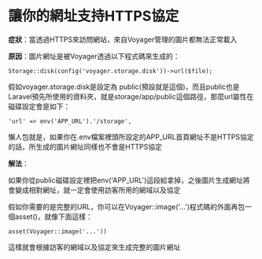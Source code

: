 # 讓你的網址支持HTTPS協定

**症狀**：當透過HTTPS來訪問網站，來自Voyager管理的圖片都無法正常載入

**原因**：圖片網址是被Voyager透過以下程式碼來生成的：

`Storage::disk(config('voyager.storage.disk'))->url($file);`

假如voyager.storage.disk是設定為 public\(預設就是這個\)，而且public也是Laravel預先所使用的資料夾，就是storage/app/public這個路徑，那麼url屬性在磁碟設定會是如下：

`'url' => env('APP_URL').'/storage',`

懶人包就是，如果你在.env檔案裡頭所設定的APP\_URL首頁網址不是HTTPS協定的話，所生成的圖片網址同樣也不會是HTTPS協定

**解法**：

如果你從public磁碟設定裡把env\('APP\_URL'\)這段給拿掉，之後圖片生成網址將會變成相對網址，就一定會使用訪客所用的網域以及協定

假如你需要的是完整的URL，你可以在Voyager::image\('...'\)程式碼的外面再包一個asset\(\)，就像下面這樣：

`asset(Voyager::image('...'))`

這樣就會根據訪客的網域以及協定來生成完整的圖片網址


